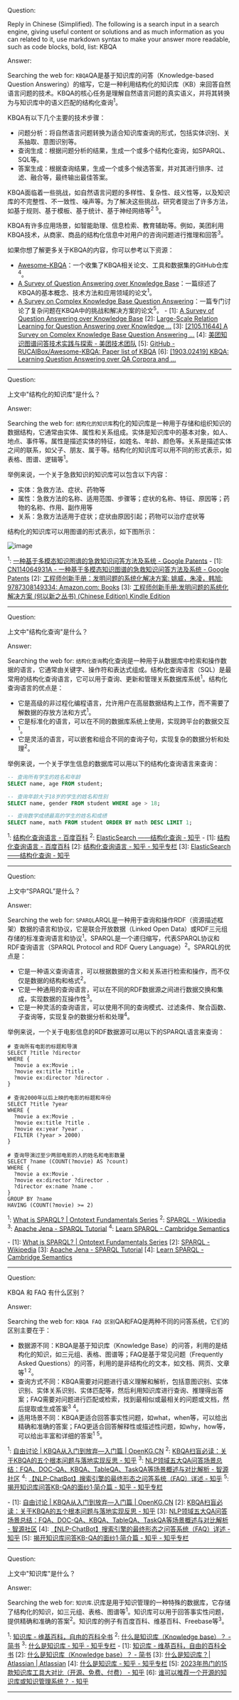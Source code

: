 Question:

Reply in Chinese (Simplified).
The following is a search input in a search engine, giving useful content or solutions and as much information as you can related to it, use markdown syntax to make your answer more readable, such as code blocks, bold, list:
KBQA

Answer:

Searching the web for: `KBQA`QA是基于知识库的问答（Knowledge-based Question Answering）的缩写，它是一种利用结构化的知识库（KB）来回答自然语言问题的技术。KBQA的核心任务是理解自然语言问题的真实语义，并将其转换为与知识库中的语义匹配的结构化查询<sup>1</sup>。

KBQA有以下几个主要的技术步骤：

- 问题分析：将自然语言问题转换为适合知识库查询的形式，包括实体识别、关系抽取、意图识别等。
- 查询生成：根据问题分析的结果，生成一个或多个结构化查询，如SPARQL、SQL等。
- 答案生成：根据查询结果，生成一个或多个候选答案，并对其进行排序、过滤、融合等，最终输出最佳答案。

KBQA面临着一些挑战，如自然语言问题的多样性、复杂性、歧义性等，以及知识库的不完整性、不一致性、噪声等。为了解决这些挑战，研究者提出了许多方法，如基于规则、基于模板、基于统计、基于神经网络等<sup>2</sup> <sup>5</sup>。

KBQA有许多应用场景，如智能助理、信息检索、教育辅助等。例如，美团利用KBQA技术，从商家、商品的结构化信息中对用户的咨询问题进行推理和回答<sup>3</sup>。

如果你想了解更多关于KBQA的内容，你可以参考以下资源：

- [Awesome-KBQA](https://github.com/RUCAIBox/Awesome-KBQA)：一个收集了KBQA相关论文、工具和数据集的GitHub仓库<sup>4</sup>。
- [A Survey of Question Answering over Knowledge Base](https://link.springer.com/chapter/10.1007/978-981-15-1956-7_8)：一篇综述了KBQA的基本概念、技术方法和应用领域的论文<sup>1</sup>。
- [A Survey on Complex Knowledge Base Question Answering](https://arxiv.org/abs/2105.11644)：一篇专门讨论了复杂问题在KBQA中的挑战和解决方案的论文<sup>5</sup>。
\-
\[1]: [A Survey of Question Answering over Knowledge Base](https://link.springer.com/chapter/10.1007/978-981-15-1956-7_8)
\[2]: [Large-Scale Relation Learning for Question Answering over Knowledge ...](https://aclanthology.org/2021.emnlp-main.296.pdf)
\[3]: [[2105.11644] A Survey on Complex Knowledge Base Question Answering ...](https://arxiv.org/abs/2105.11644)
\[4]: [美团知识图谱问答技术实践与探索 - 美团技术团队](https://tech.meituan.com/2021/11/03/knowledge-based-question-answering-in-meituan.html)
\[5]: [GitHub - RUCAIBox/Awesome-KBQA: Paper list of KBQA](https://github.com/RUCAIBox/Awesome-KBQA)
\[6]: [[1903.02419] KBQA: Learning Question Answering over QA Corpora and ...](https://arxiv.org/abs/1903.02419)

<hr/>

Question:

上文中"结构化的知识库"是什么？

Answer:

Searching the web for: `结构化的知识库`构化的知识库是一种用于存储和组织知识的数据结构，它通常由实体、属性和关系组成。实体是知识库中的基本对象，如人、地点、事件等。属性是描述实体的特征，如姓名、年龄、颜色等。关系是描述实体之间的联系，如父子、朋友、属于等。结构化的知识库可以用不同的形式表示，如表格、图谱、逻辑等<sup>1</sup>。

举例来说，一个关于急救知识的知识库可以包含以下内容：

- 实体：急救方法、症状、药物等
- 属性：急救方法的名称、适用范围、步骤等；症状的名称、特征、原因等；药物的名称、作用、副作用等
- 关系：急救方法适用于症状；症状由原因引起；药物可以治疗症状等

结构化的知识库可以用图谱的形式表示，如下图所示：

![image](https://patentimages.storage.googleapis.com/9d/0c/0f/7f4a6a7b8c3d9e/CN114064931A-20211129-D00001.png)

<sup>1</sup>: [一种基于多模态知识图谱的急救知识问答方法及系统 - Google Patents](https://patents.google.com/patent/CN114064931A/zh)
\-
\[1]: [CN114064931A - 一种基于多模态知识图谱的急救知识问答方法及系统 - Google Patents](https://patents.google.com/patent/CN114064931A/zh)
\[2]: [工程师创新手册：发明问题的系统化解决方案: 姚威，朱凌，韩旭: 9787308149334: Amazon.com: Books](https://www.amazon.com/%E5%B7%A5%E7%A8%8B%E5%B8%88%E5%88%9B%E6%96%B0%E6%89%8B%E5%86%8C%EF%BC%9A%E5%8F%91%E6%98%8E%E9%97%AE%E9%A2%98%E7%9A%84%E7%B3%BB%E7%BB%9F%E5%8C%96%E8%A7%A3%E5%86%B3%E6%96%B9%E6%A1%88-%E5%A7%9A%E5%A8%81%EF%BC%8C%E6%9C%B1%E5%87%8C%EF%BC%8C%E9%9F%A9%E6%97%AD/dp/B00VW6JSE0)
\[3]: [工程师创新手册:发明问题的系统化解决方案 (何以新之丛书) (Chinese Edition) Kindle Edition](https://www.amazon.com/%E5%B7%A5%E7%A8%8B%E5%B8%88%E5%88%9B%E6%96%B0%E6%89%8B%E5%86%8C-%E5%8F%91%E6%98%8E%E9%97%AE%E9%A2%98%E7%9A%84%E7%B3%BB%E7%BB%9F%E5%8C%96%E8%A7%A3%E5%86%B3%E6%96%B9%E6%A1%88-%E4%BD%95%E4%BB%A5%E6%96%B0%E4%B9%8B%E4%B8%9B%E4%B9%A6-Chinese-%E5%A7%9A%E5%A8%81-ebook/dp/B018DGYVUW)

<hr/>

Question:

上文中"结构化查询"是什么？

Answer:

Searching the web for: `结构化查询`构化查询是一种用于从数据库中检索和操作数据的语言，它通常由关键字、操作符和表达式组成。结构化查询语言（SQL）是最常用的结构化查询语言，它可以用于查询、更新和管理关系数据库系统<sup>1</sup>。结构化查询语言的优点是：

- 它是高级的非过程化编程语言，允许用户在高层数据结构上工作，而不需要了解数据的存放方法和方式<sup>1</sup>。
- 它是标准化的语言，可以在不同的数据库系统上使用，实现跨平台的数据交互<sup>1</sup>。
- 它是灵活的语言，可以嵌套和组合不同的查询子句，实现复杂的数据分析和处理<sup>2</sup>。

举例来说，一个关于学生信息的数据库可以用以下的结构化查询语言来查询：

```sql
-- 查询所有学生的姓名和年龄
SELECT name, age FROM student;

-- 查询年龄大于18岁的学生的姓名和性别
SELECT name, gender FROM student WHERE age > 18;

-- 查询数学成绩最高的学生的姓名和成绩
SELECT name, math FROM student ORDER BY math DESC LIMIT 1;
```

<sup>1</sup>: [结构化查询语言 - 百度百科](https://baike.baidu.com/item/结构化查询语言/10450182)
<sup>2</sup>: [ElasticSearch ——结构化查询 - 知乎](https://zhuanlan.zhihu.com/p/39391433)
\-
\[1]: [结构化查询语言 - 百度百科](https://baike.baidu.com/item/结构化查询语言/10450182)
\[2]: [结构化查询语言 - 知乎 - 知乎专栏](https://zhuanlan.zhihu.com/p/381698267)
\[3]: [ElasticSearch ——结构化查询 - 知乎](https://zhuanlan.zhihu.com/p/39391433)

<hr/>

Question:

上文中“SPARQL”是什么？

Answer:

Searching the web for: `SPARQL`ARQL是一种用于查询和操作RDF（资源描述框架）数据的语言和协议，它是联合开放数据（Linked Open Data）或RDF三元组存储的标准查询语言和协议<sup>1</sup>。SPARQL是一个递归缩写，代表SPARQL协议和RDF查询语言（SPARQL Protocol and RDF Query Language）<sup>2</sup>。SPARQL的优点是：

- 它是一种语义查询语言，可以根据数据的含义和关系进行检索和操作，而不仅仅是数据的结构和格式<sup>2</sup>。
- 它是一种通用的查询语言，可以在不同的RDF数据源之间进行数据交换和集成，实现数据的互操作性<sup>3</sup>。
- 它是一种灵活的查询语言，可以使用不同的查询模式、过滤条件、聚合函数、子查询等，实现复杂的数据分析和处理<sup>4</sup>。

举例来说，一个关于电影信息的RDF数据源可以用以下的SPARQL语言来查询：

```sparql
# 查询所有电影的标题和导演
SELECT ?title ?director
WHERE {
  ?movie a ex:Movie .
  ?movie ex:title ?title .
  ?movie ex:director ?director .
}

# 查询2000年以后上映的电影的标题和年份
SELECT ?title ?year
WHERE {
  ?movie a ex:Movie .
  ?movie ex:title ?title .
  ?movie ex:year ?year .
  FILTER (?year > 2000)
}

# 查询导演过至少两部电影的人的姓名和电影数量
SELECT ?name (COUNT(?movie) AS ?count)
WHERE {
  ?movie a ex:Movie .
  ?movie ex:director ?director .
  ?director ex:name ?name .
}
GROUP BY ?name
HAVING (COUNT(?movie) >= 2)
```

<sup>1</sup>: [What is SPARQL? | Ontotext Fundamentals Series](https://www.ontotext.com/knowledgehub/fundamentals/what-is-sparql/)
<sup>2</sup>: [SPARQL - Wikipedia](https://en.wikipedia.org/wiki/SPARQL)
<sup>3</sup>: [Apache Jena - SPARQL Tutorial](https://jena.apache.org/tutorials/sparql.html)
<sup>4</sup>: [Learn SPARQL - Cambridge Semantics](https://cambridgesemantics.com/blog/semantic-university/learn-sparql/)

\-
\[1]: [What is SPARQL? | Ontotext Fundamentals Series](https://www.ontotext.com/knowledgehub/fundamentals/what-is-sparql/)
\[2]: [SPARQL - Wikipedia](https://en.wikipedia.org/wiki/SPARQL)
\[3]: [Apache Jena - SPARQL Tutorial](https://jena.apache.org/tutorials/sparql.html)
\[4]: [Learn SPARQL - Cambridge Semantics](https://cambridgesemantics.com/blog/semantic-university/learn-sparql/)

<hr/>

Question:

KBQA 和 FAQ 有什么区别？

Answer:

Searching the web for: `KBQA FAQ 区别`QA和FAQ是两种不同的问答系统，它们的区别主要在于：

- 数据源不同：KBQA是基于知识库（Knowledge Base）的问答，利用的是结构化的知识，如三元组、表格、图谱等；FAQ是基于常见问题（Frequently Asked Questions）的问答，利用的是非结构化的文本，如文档、网页、文章等<sup>1</sup> <sup>2</sup>。
- 查询方式不同：KBQA需要对问题进行语义理解和解析，包括意图识别、实体识别、实体关系识别、实体匹配等，然后利用知识库进行查询、推理得出答案；FAQ需要对问题进行匹配或检索，找到最相似或最相关的问题或文档，然后提取或生成答案<sup>3</sup> <sup>4</sup>。
- 适用场景不同：KBQA更适合回答事实性问题，如what，when等，可以给出精确和准确的答案；FAQ更适合回答解释性或描述性问题，如why，how等，可以给出丰富和详细的答案<sup>1</sup> <sup>5</sup>。

<sup>1</sup>: [自由讨论 | KBQA从入门到放弃—入门篇 | OpenKG.CN](http://blog.openkg.cn/%e8%87%aa%e7%94%b1%e8%ae%a8%e8%ae%ba-kbqa%e4%bb%8e%e5%85%a5%e9%97%a8%e5%88%b0%e6%94%be%e5%bc%83-%e5%85%a5%e9%97%a8%e7%af%87/)
<sup>2</sup>: [KBQA扫盲必读：关于KBQA的五个根本问题与落地实现反思 - 知乎](https://zhuanlan.zhihu.com/p/555691927)
<sup>3</sup>: [NLP领域五大QA问答场景总结：FQA、DOC-QA、KBQA、TableQA、TaskQA等场景概述与对比解析 - 智源社区](https://hub.baai.ac.cn/view/22888)
<sup>4</sup>: [【NLP-ChatBot】搜索引擎的最终形态之问答系统（FAQ）详述 - 知乎](https://zhuanlan.zhihu.com/p/88546521)
<sup>5</sup>: [揭开知识库问答KB-QA的面纱1·简介篇 - 知乎 - 知乎专栏](https://zhuanlan.zhihu.com/p/25735572)

\-
\[1]: [自由讨论 | KBQA从入门到放弃—入门篇 | OpenKG.CN](http://blog.openkg.cn/%e8%87%aa%e7%94%b1%e8%ae%a8%e8%ae%ba-kbqa%e4%bb%8e%e5%85%a5%e9%97%a8%e5%88%b0%e6%94%be%e5%bc%83-%e5%85%a5%e9%97%a8%e7%af%87/)
\[2]: [KBQA扫盲必读：关于KBQA的五个根本问题与落地实现反思 - 知乎](https://zhuanlan.zhihu.com/p/555691927)
\[3]: [NLP领域五大QA问答场景总结：FQA、DOC-QA、KBQA、TableQA、TaskQA等场景概述与对比解析 - 智源社区](https://hub.baai.ac.cn/view/22888)
\[4]: [【NLP-ChatBot】搜索引擎的最终形态之问答系统（FAQ）详述 - 知乎](https://zhuanlan.zhihu.com/p/88546521)
\[5]: [揭开知识库问答KB-QA的面纱1·简介篇 - 知乎 - 知乎专栏](https://zhuanlan.zhihu.com/p/25735572)

<hr/>

Question:

上文中"知识库"是什么？

Answer:

Searching the web for: `知识库`.识库是用于知识管理的一种特殊的数据库，它存储了结构化的知识，如三元组、表格、图谱等<sup>1</sup>。知识库可以用于回答事实性问题，提供精确和准确的答案<sup>2</sup>。知识库的例子有百度百科、维基百科、Freebase等<sup>3</sup>。

<sup>1</sup>: [知识库 - 维基百科，自由的百科全书](https://zh.wikipedia.org/wiki/%E7%9F%A5%E8%AF%86%E5%BA%93)
<sup>2</sup>: [什么是知识库（Knowledge base）？ - 简书](https://www.jianshu.com/p/b2f05d22e54e)
<sup>3</sup>: [什么是知识库 - 知乎 - 知乎专栏](https://zhuanlan.zhihu.com/p/183124711)
\-
\[1]: [知识库 - 维基百科，自由的百科全书](https://zh.wikipedia.org/wiki/%E7%9F%A5%E8%AF%86%E5%BA%93)
\[2]: [什么是知识库（Knowledge base）？ - 简书](https://www.jianshu.com/p/b2f05d22e54e)
\[3]: [什么是知识库？| Atlassian | Atlassian](https://www.atlassian.com/zh/itsm/knowledge-management/what-is-a-knowledge-base)
\[4]: [什么是知识库 - 知乎 - 知乎专栏](https://zhuanlan.zhihu.com/p/183124711)
\[5]: [2023年热门的15款知识库工具大对比（开源、免费、付费） - 知乎](https://zhuanlan.zhihu.com/p/651527583)
\[6]: [谁可以推荐一个开源的知识库或知识管理系统？ - 知乎](https://www.zhihu.com/question/46428525)

<hr/>

